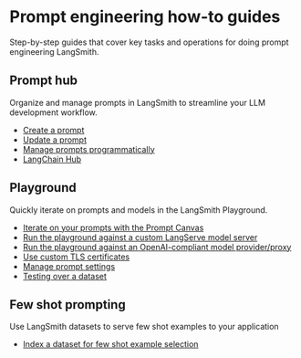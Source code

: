 # Prompt engineering how-to guides

Step-by-step guides that cover key tasks and operations for doing prompt engineering LangSmith.

## Prompt hub

Organize and manage prompts in LangSmith to streamline your LLM development workflow.

- [Create a prompt](./how_to_guides/create_a_prompt)
- [Update a prompt](./how_to_guides/update_a_prompt)
- [Manage prompts programmatically](./how_to_guides/manage_prompts_programatically)
- [LangChain Hub](./how_to_guides/langchain_hub)

## Playground

Quickly iterate on prompts and models in the LangSmith Playground.

- [Iterate on your prompts with the Prompt Canvas](./how_to_guides/playground/prompt_canvas)
- [Run the playground against a custom LangServe model server](./how_to_guides/playground/custom_endpoint)
- [Run the playground against an OpenAI-compliant model provider/proxy](./how_to_guides/playground/custom_openai_compliant_model)
- [Use custom TLS certificates](./how_to_guides/playground/custom_tls_certificates)
- [Manage prompt settings](./how_to_guides/playground/managing_model_configurations)
- [Testing over a dataset](./how_to_guides/playground/testing_over_dataset)

## Few shot prompting

Use LangSmith datasets to serve few shot examples to your application

- [Index a dataset for few shot example selection](../../evaluation/how_to_guides/index_datasets_for_dynamic_few_shot_example_selection)
